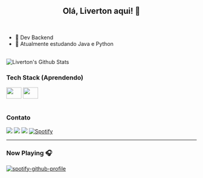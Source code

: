 <div align="center">
<h2> Olá, Liverton aqui! 👊
</div>

<br>
            
- 🔭 Dev Backend
- 🌱 Atualmente estudando Java e Python

<br>

<div>
<img align="center" src="https://github-readme-stats.vercel.app/api?username=Liverton&include_all_commits=true&count_private=true&show_icons=true&line_height=20&title_color=7A7ADB&icon_color=2234AE&text_color=D3D3D3&bg_color=0,000000,130F40" alt="Liverton's Github Stats">
</div>

### Tech Stack (Aprendendo) 

<div>       
           <img align="center" height="30" width="40" <img src="https://cdn.jsdelivr.net/gh/devicons/devicon/icons/python/python-original.svg" />
           <img align="center" height="30" width="40" <img src="https://cdn.jsdelivr.net/gh/devicons/devicon/icons/javascript/java-original.svg" />          
                                             
</div> 

<br>

### Contato

<div> 
            <a href="https://www.linkedin.com/in/liverton-abreu-a1a883243/" target="_blank"><img src="https://img.shields.io/badge/-LinkedIn-%230077B5?style=for-the-badge&logo=linkedin&logoColor=white" target="_blank"></a> 
            <a href="https://www.instagram.com/livertafonso/" target="_blank"><img src="https://img.shields.io/badge/-Instagram-%23E4405F?style=for-the-badge&logo=instagram&logoColor=white" target="_blank"></a>
            <a href = "mailto:liverton.abreu@gmail.com"><img src="https://img.shields.io/badge/Gmail-D14836?style=for-the-badge&logo=gmail&logoColor=white" target="_blank"></a>
            <a href="https://open.spotify.com/user/livertonabreu" target="_blank"><img src="https://img.shields.io/badge/Spotify-%231ED760.svg?&style=for-the-badge&logo=spotify&logoColor=white" alt="Spotify"></a>           
            
</div>

---                      
### Now Playing 🎧

[![spotify-github-profile](https://spotify-github-profile.vercel.app/api/view?uid=livertonabreu&cover_image=true&theme=novatorem&bar_color=0c404b&bar_color_cover=false)](https://github.com/kittinan/spotify-github-profile)
